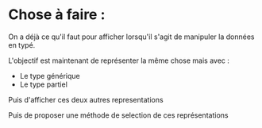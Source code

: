 # Chose à faire : #

On a déjà ce qu'il faut pour afficher lorsqu'il s'agit de manipuler la données en typé.

L'objectif est maintenant de représenter la même chose mais avec :
- Le type générique
- Le type partiel

Puis d'afficher ces deux autres representations

Puis de proposer une méthode de selection de ces représentations